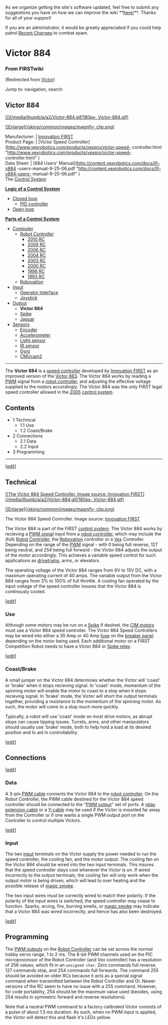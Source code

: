 As we organize getting the site's software updated, feel free to submit any
suggestions you have on how we can improve the wiki
_**_[here!](/index.php/User:Hallry/Suggestions "User:Hallry/Suggestions"
)_**_. Thanks for all of your support!

If you are an administrator, it would be greatly appreciated if you could help
patrol [Recent Changes](/index.php/Special:Recentchanges
"Special:Recentchanges" ) to combat spam.

# Victor 884

### From FIRSTwiki

(Redirected from [Victor](/index.php?title=Victor&redirect=no "Victor" ))

Jump to: navigation, search

Victor 884  
---  
  
[![](/media/thumb/a/a2/Victor-884.gif/180px-
Victor-884.gif)](/index.php/Image:Victor-884.gif "" )

[![Enlarge](/skins/common/images/magnify-
clip.png)](/index.php/Image:Victor-884.gif "Enlarge" )  
  
Manufacturer: | [Innovation FIRST](/index.php/Innovation_FIRST "Innovation
FIRST" )  
Product Page: | [Victor Speed
Controller](http://www.vexrobotics.com/products/vexpro/victor-speed-
controller.html "http://www.vexrobotics.com/products/vexpro/victor-speed-
controller.html" )  
Data Sheet: | [884 Users' Manual](http://content.vexrobotics.com/docs/ifi-v884
-users-manual-9-25-06.pdf "http://content.vexrobotics.com/docs/ifi-v884-users-
manual-9-25-06.pdf" )  
The [Control System](/index.php/Control_system "Control system" )

**[Logic of a Control System](/index.php/Logic_of_a_control_system "Logic of a control system" )**

  * [Closed loop](/index.php/Closed_loop "Closed loop" )
    * [PID controller](/index.php/PID_controller "PID controller" )
  * [Open loop](/index.php/Open_loop "Open loop" )

**[Parts of a Control System](/index.php/Parts_of_a_control_system "Parts of a control system" )**

  * [Computer](/index.php/Computer "Computer" )
    * [Robot Controller](/index.php/Robot_Controller "Robot Controller" )
      * [2010 RC](/index.php/Robot_Controller_%282010%29 "Robot Controller \(2010\)" )
      * [2009 RC](/index.php/Robot_Controller_%282009%29 "Robot Controller \(2009\)" )
      * [2006 RC](/index.php/Robot_Controller_%282006%29 "Robot Controller \(2006\)" )
      * [2004 RC](/index.php/Robot_Controller_%282004%29 "Robot Controller \(2004\)" )
      * [2003 RC](/index.php/Robot_Controller_%282003%29 "Robot Controller \(2003\)" )
      * [2000 RC](/index.php/Robot_Controller_%282000%29 "Robot Controller \(2000\)" )
      * [1996 RC](/index.php?title=Robot_Controller_%281996%29&action=edit "Robot Controller \(1996\)" )
      * [1993 RC](/index.php?title=Robot_Controller_%281993%29&action=edit "Robot Controller \(1993\)" )
    * [Robovation](/index.php/Robovation "Robovation" )
  * [Input](/index.php/Input "Input" )
    * [Operator Interface](/index.php/Operator_Interface "Operator Interface" )
    * [Joystick](/index.php/Joystick "Joystick" )
  * [Output](/index.php/Output "Output" )
    * **Victor 884**
    * [Spike](/index.php/Spike "Spike" )
    * [Jaguar](/index.php/Jaguar "Jaguar" )
  * [Sensors](/index.php/Sensor "Sensor" )
    * [Encoder](/index.php/Encoder "Encoder" )
    * [Accelerometer](/index.php/Accelerometer "Accelerometer" )
    * [Light sensor](/index.php?title=Light_sensor&action=edit "Light sensor" )
    * [IR sensor](/index.php/IR_sensor "IR sensor" )
    * [Gyro](/index.php/Gyro "Gyro" )
    * [CMUcam2](/index.php/CMUcam2 "CMUcam2" )  
---  
  
The **Victor 884** is a [speed controller](/index.php/Speed_Controller "Speed
Controller" ) developed by [Innovation FIRST](/index.php/Innovation_FIRST
"Innovation FIRST" ) as an improved version of the [Victor
883](/index.php/Victor_883 "Victor 883" ). The Victor 884 works by reading a
[PWM](/index.php/PWM "PWM" ) signal from a [robot
controller](/index.php/Robot_controller "Robot controller" ), and adjusting
the effective voltage supplied to the motors accordingly. The Victor 884 was
the only FIRST legal speed controller allowed in the
[2005](/index.php/Triple_Play "Triple Play" ) [control
system](/index.php/Control_system "Control system" ).

## Contents

  * 1 Technical
    * 1.1 Use
    * 1.2 Coast/Brake
  * 2 Connections
    * 2.1 Data
    * 2.2 Input
  * 3 Programming  
---  
  
[[edit](/index.php?title=Victor_884&action=edit&section=1 "Edit section:
Technical" )]

## Technical

[![The Victor 884 Speed Controller. Image source: Innovation
FIRST](/media/thumb/a/a2/Victor-884.gif/180px-
Victor-884.gif)](/index.php/Image:Victor-884.gif "The Victor 884 Speed
Controller. Image source: Innovation FIRST" )

[![Enlarge](/skins/common/images/magnify-
clip.png)](/index.php/Image:Victor-884.gif "Enlarge" )

The Victor 884 Speed Controller. Image source: [Innovation
FIRST](/index.php/Innovation_FIRST "Innovation FIRST" )

The Victor 884 is part of the FIRST [control system](/index.php/Control_system
"Control system" ). The Victor 884 works by recieving a [PWM
signal](/index.php/PWM_signal "PWM signal" ) input from a [robot
controller](/index.php/Robot_controller "Robot controller" ), which may
include the (full) [Robot Controller](/index.php/Robot_Controller "Robot
Controller" ), the [Robovation](/index.php/Robovation "Robovation" )
controller or a [Vex](/index.php/Vex "Vex" ) Controller. Depending on the
range of the [PWM](/index.php/PWM "PWM" ) signal - with 0 being full reverse,
127 being neutral, and 254 being full forward - the Victor 884 adjusts the
output of the motor accordingly. This achieves a variable speed control for
such applications as [drivetrains](/index.php/Drive_trains "Drive trains" ),
arms, or elevators.

The operating voltage of the Victor 884 ranges from 6V to 15V DC, with a
maximum operating current of 40 amps. The variable output from the Victor 884
ranges from 3% to 100% of full throttle. A cooling fan operated by the input
voltage of the speed controller insures that the Victor 884 is continously
cooled.

[[edit](/index.php?title=Victor_884&action=edit&section=2 "Edit section: Use"
)]

### Use

Although some motors may be run on a [Spike](/index.php/Spike "Spike" ) if
desired, the [CIM motors](/index.php/CIM_motor "CIM motor" ) must use a Victor
884 speed controller. The Victor 884 Speed Controllers may be wired into
either a 30 Amp or 40 Amp [fuse](/index.php?title=Fuse&action=edit "Fuse" ) on
the [breaker panel](/index.php/Breaker_panel "Breaker panel" ) depending on
the motor being used. Each additional motor on a FIRST Competition Robot needs
to have a Victor 884 or [Spike relay](/index.php/Spike_relay "Spike relay" ).

[[edit](/index.php?title=Victor_884&action=edit&section=3 "Edit section:
Coast/Brake" )]

### Coast/Brake

A small jumper on the Victor 884 determines whether the Victor will 'coast' or
'brake' when it stops recieving signal. In 'coast' mode, momentum of the
spinning motor will enable the motor to coast to a stop when it stops
recieving signal. In 'brake' mode, the Victor will short the output terminals
together, providing a resistance to the momentum of the spinning motor. As
such, the motor will come to a stop much more quickly.

Typically, a robot will use 'coast' mode on most drive motors, as abrupt stops
can cause tipping issues. Turrets, arms, and other manipulators should usually
use 'brake' mode, both to help hold a load at its desired position and to aid
in controllability.

[[edit](/index.php?title=Victor_884&action=edit&section=4 "Edit section:
Connections" )]

## Connections

[[edit](/index.php?title=Victor_884&action=edit&section=5 "Edit section: Data"
)]

### Data

A 3-pin [PWM cable](/index.php/PWM_cable "PWM cable" ) connects the Victor 884
to the [robot controller](/index.php/Robot_controller "Robot controller" ). On
the Robot Controller, the PWM cable destined for the Victor 884 speed
controller should be connected to the "[PWM
output](/index.php?title=PWM_output&action=edit "PWM output" )" set of ports.
A [relay extension cable](/index.php?title=Relay_extension_cable&action=edit
"Relay extension cable" ) or a [Y-cable](/index.php?title=Y-cable&action=edit
"Y-cable" ) may be used if the Victor is mounted far away from the Controller
or if one wants a single PWM output port on the Controller to control multiple
Victors.

[[edit](/index.php?title=Victor_884&action=edit&section=6 "Edit section:
Input" )]

### Input

The two [input](/index.php/Input "Input" ) terminals on the Victor supply the
power needed to run the speed controller, the cooling fan, and the motor
output. The cooling fan on the Victor 884 should be wired into the two input
terminals. This insures that the speed controller stays cool whenever the
Victor is on. If wired incorrectly to the output terminals, the cooling fan
will only work when the output motor is being driven, which will lead to over
heating and the possible release of [magic smoke](/index.php/Magic_smoke
"Magic smoke" ).

The two input wires must be correctly wired to match their polarity. If the
polarity of the input wires is switched, the speed controller may cease to
function. Sparks, arcing, fire, burning smells, or [magic
smoke](/index.php/Magic_smoke "Magic smoke" ) may indicate that a Victor 884
was wired incorrectly, and hence has also been destroyed.

[[edit](/index.php?title=Victor_884&action=edit&section=7 "Edit section:
Programming" )]

## Programming

The [PWM outputs](/index.php?title=PWM_outputs&action=edit "PWM outputs" ) on
the [Robot Controller](/index.php/Robot_Controller "Robot Controller" ) can be
set across the normal hobby servo range, 1 to 2 ms. The 8-bit PWM channels
used on the PIC microprocessor of the Robot Controller (and Vex controller)
has a resolution of 256 values, which fit in an `unsigned char`. Zero commands
full reverse, 127 commands stop, and 254 commands full forwards. The command
255 should be avoided on older RCs because it acts as a special signal command
when transmitted between the Robot Controller and OI. Newer versions of the RC
seem to have no issue with a 255 command. However, for code portability, 254
should be the maximum value used (besides, using 254 results in symmetric
forward and reverse resolutions).

Note that a neutral PWM command to a factory calibrated Victor consists of a
pulse of about 1.5 ms duration. As such, when no PWM input is applied, the
Victor will detect this and flash it's LEDs yellow.

